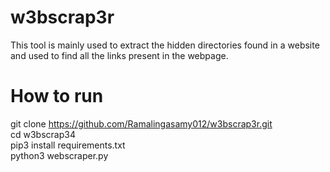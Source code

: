 # w3bscrap3r
This tool is mainly used to extract the hidden directories found in a website and used to find all the links present in the webpage.

# How to run
 git clone https://github.com/Ramalingasamy012/w3bscrap3r.git<br/>
 cd w3bscrap34<br/>
 pip3 install requirements.txt<br/>
 python3 webscraper.py<br/>

